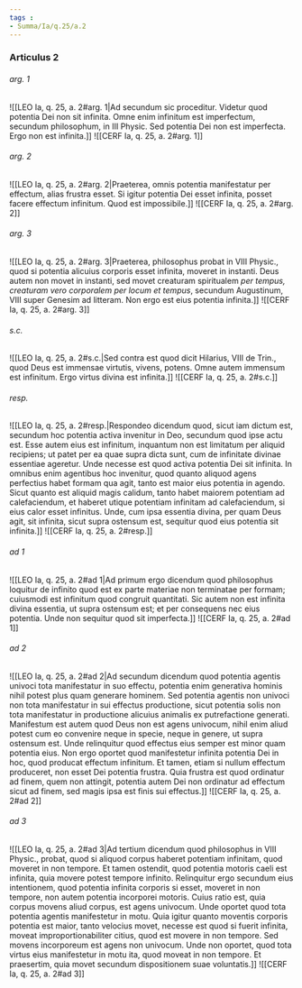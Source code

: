 ```yaml
---
tags : 
- Summa/Ia/q.25/a.2
---
```


### Articulus 2

###### arg. 1
![[LEO Ia, q. 25, a. 2#arg. 1|Ad secundum sic proceditur. Videtur quod potentia Dei non sit infinita. Omne enim infinitum est imperfectum, secundum philosophum, in III Physic. Sed potentia Dei non est imperfecta. Ergo non est infinita.]]
![[CERF Ia, q. 25, a. 2#arg. 1]]

###### arg. 2
![[LEO Ia, q. 25, a. 2#arg. 2|Praeterea, omnis potentia manifestatur per effectum, alias frustra esset. Si igitur potentia Dei esset infinita, posset facere effectum infinitum. Quod est impossibile.]]
![[CERF Ia, q. 25, a. 2#arg. 2]]

###### arg. 3
![[LEO Ia, q. 25, a. 2#arg. 3|Praeterea, philosophus probat in VIII Physic., quod si potentia alicuius corporis esset infinita, moveret in instanti. Deus autem non movet in instanti, sed movet creaturam spiritualem *per tempus, creaturam vero corporalem per locum et tempus*, secundum Augustinum, VIII super Genesim ad litteram. Non ergo est eius potentia infinita.]]
![[CERF Ia, q. 25, a. 2#arg. 3]]

###### s.c.
![[LEO Ia, q. 25, a. 2#s.c.|Sed contra est quod dicit Hilarius, VIII de Trin., quod Deus est immensae virtutis, vivens, potens. Omne autem immensum est infinitum. Ergo virtus divina est infinita.]]
![[CERF Ia, q. 25, a. 2#s.c.]]

###### resp.
![[LEO Ia, q. 25, a. 2#resp.|Respondeo dicendum quod, sicut iam dictum est, secundum hoc potentia activa invenitur in Deo, secundum quod ipse actu est. Esse autem eius est infinitum, inquantum non est limitatum per aliquid recipiens; ut patet per ea quae supra dicta sunt, cum de infinitate divinae essentiae ageretur. Unde necesse est quod activa potentia Dei sit infinita. In omnibus enim agentibus hoc invenitur, quod quanto aliquod agens perfectius habet formam qua agit, tanto est maior eius potentia in agendo. Sicut quanto est aliquid magis calidum, tanto habet maiorem potentiam ad calefaciendum, et haberet utique potentiam infinitam ad calefaciendum, si eius calor esset infinitus. Unde, cum ipsa essentia divina, per quam Deus agit, sit infinita, sicut supra ostensum est, sequitur quod eius potentia sit infinita.]]
![[CERF Ia, q. 25, a. 2#resp.]]

###### ad 1
![[LEO Ia, q. 25, a. 2#ad 1|Ad primum ergo dicendum quod philosophus loquitur de infinito quod est ex parte materiae non terminatae per formam; cuiusmodi est infinitum quod congruit quantitati. Sic autem non est infinita divina essentia, ut supra ostensum est; et per consequens nec eius potentia. Unde non sequitur quod sit imperfecta.]]
![[CERF Ia, q. 25, a. 2#ad 1]]

###### ad 2
![[LEO Ia, q. 25, a. 2#ad 2|Ad secundum dicendum quod potentia agentis univoci tota manifestatur in suo effectu, potentia enim generativa hominis nihil potest plus quam generare hominem. Sed potentia agentis non univoci non tota manifestatur in sui effectus productione, sicut potentia solis non tota manifestatur in productione alicuius animalis ex putrefactione generati. Manifestum est autem quod Deus non est agens univocum, nihil enim aliud potest cum eo convenire neque in specie, neque in genere, ut supra ostensum est. Unde relinquitur quod effectus eius semper est minor quam potentia eius. Non ergo oportet quod manifestetur infinita potentia Dei in hoc, quod producat effectum infinitum. Et tamen, etiam si nullum effectum produceret, non esset Dei potentia frustra. Quia frustra est quod ordinatur ad finem, quem non attingit, potentia autem Dei non ordinatur ad effectum sicut ad finem, sed magis ipsa est finis sui effectus.]]
![[CERF Ia, q. 25, a. 2#ad 2]]

###### ad 3
![[LEO Ia, q. 25, a. 2#ad 3|Ad tertium dicendum quod philosophus in VIII Physic., probat, quod si aliquod corpus haberet potentiam infinitam, quod moveret in non tempore. Et tamen ostendit, quod potentia motoris caeli est infinita, quia movere potest tempore infinito. Relinquitur ergo secundum eius intentionem, quod potentia infinita corporis si esset, moveret in non tempore, non autem potentia incorporei motoris. Cuius ratio est, quia corpus movens aliud corpus, est agens univocum. Unde oportet quod tota potentia agentis manifestetur in motu. Quia igitur quanto moventis corporis potentia est maior, tanto velocius movet, necesse est quod si fuerit infinita, moveat improportionabiliter citius, quod est movere in non tempore. Sed movens incorporeum est agens non univocum. Unde non oportet, quod tota virtus eius manifestetur in motu ita, quod moveat in non tempore. Et praesertim, quia movet secundum dispositionem suae voluntatis.]]
![[CERF Ia, q. 25, a. 2#ad 3]]

